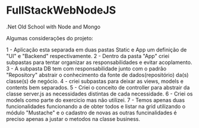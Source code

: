 # FullStackWebNodeJS
.Net Old School with Node and Mongo

Algumas considerações do projeto:

1 - Aplicação esta separada em duas pastas Static e App um definição de "UI" e "Backend" respectivamente.
2 - Dentro da pasta "App" criei subpastas para tentar organizar as responsabilidades e evitar acoplamento.
3 - A subpasta DB tem com responsabilidade junto com o padrão "Repository" abstrair o conhecimento da fonte de dados(repositório) da(s) classe(s) de negócio.
4 - criei subpastas para deixar as views, models e contents bem separados.
5 - Criei o conceito de controller para abstrair da classe server.js as necessidades distintas de cada necessidade.
6 - Criei os models como parte do exercicio mas não utilizei.
7 - Temos apenas duas funcionalidades funcionando a de obter todos e listar na grid utilizando o módulo "Mustache" e o cadastro de novas as outras funcinalidades
 é preciso apenas a justar o metodos na classe business.
